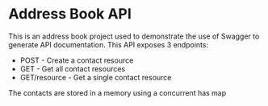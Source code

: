 # Address Book API
This is an address book project used to demonstrate the use of Swagger to generate API documentation.
This API exposes 3 endpoints: 
- POST - Create a contact resource
- GET - Get all contact resources
- GET/resource - Get a single contact resource

The contacts are stored in a memory using a concurrent has map